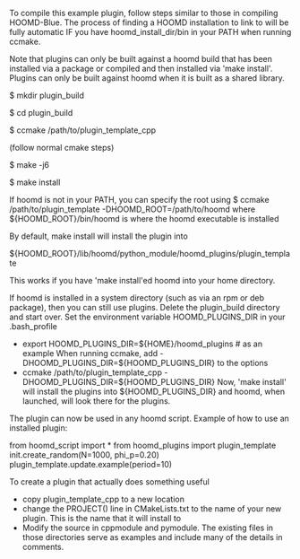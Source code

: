 To compile this example plugin, follow steps similar to those in compiling HOOMD-Blue. The process of finding a HOOMD
installation to link to will be fully automatic IF you have hoomd_install_dir/bin in your PATH when running ccmake.

Note that plugins can only be built against a hoomd build that has been installed via a package or compiled and then
installed via 'make install'. Plugins can only be built against hoomd when it is built as a shared library.

$ mkdir plugin_build

$ cd plugin_build

$ ccmake /path/to/plugin_template_cpp

(follow normal cmake steps)

$ make -j6

$ make install

If hoomd is not in your PATH, you can specify the root using
$ ccmake /path/to/plugin_template -DHOOMD_ROOT=/path/to/hoomd
where ${HOOMD_ROOT}/bin/hoomd is where the hoomd executable is installed

By default, make install will install the plugin into

${HOOMD_ROOT}/lib/hoomd/python_module/hoomd_plugins/plugin_template

This works if you have 'make install'ed hoomd into your home directory.

If hoomd is installed in a system directory (such as via an rpm or deb package), then you can still use plugins.
Delete the plugin_build directory and start over. Set the environment variable HOOMD_PLUGINS_DIR in your .bash_profile
- export HOOMD_PLUGINS_DIR=${HOME}/hoomd_plugins  # as an example
  When running ccmake, add -DHOOMD_PLUGINS_DIR=${HOOMD_PLUGINS_DIR} to the options
- ccmake /path/to/plugin_template_cpp -DHOOMD_PLUGINS_DIR=${HOOMD_PLUGINS_DIR}
  Now, 'make install' will install the plugins into ${HOOMD_PLUGINS_DIR} and hoomd, when launched, will look there
  for the plugins.

The plugin can now be used in any hoomd script.
Example of how to use an installed plugin:

from hoomd_script import *
from hoomd_plugins import plugin_template
init.create_random(N=1000, phi_p=0.20)
plugin_template.update.example(period=10)

To create a plugin that actually does something useful
- copy plugin_template_cpp to a new location
- change the PROJECT() line in CMakeLists.txt to the name of your new plugin. This is the name that it will install to
- Modify the source in cppmodule and pymodule. The existing files in those directories serve as examples and include
  many of the details in comments.
